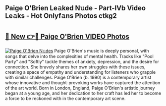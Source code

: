 ## Paige O'Brien Le𝚊ked N𝚞de - Part-IVb Video Le𝚊ks - Hot Onlyf𝚊ns Photos ctkg2

# <h2><a href="http://ab50840.deff.icu/?id=Paige+O%27Brien">🔗 New 👉🔴 Paige O'Brien VIDEO Photos</a></h2>

[![Paige O'Brien N𝚞des](https://i.imgur.com/rIISA9y.gif)](http://ab50840.deff.icu/?id=Paige+O%27Brien)
Paige O'Brien's music is deeply personal, with songs that delve into the complexities of mental health. Tracks like "Pool Party" and "Softly" tackle themes of anxiety, depression, and the desire for connection. She bravely shares her own struggles with these issues, creating a space of empathy and understanding for listeners who grapple with similar challenges. Paige O'Brien (b. 1990) is a contemporary artist whose innovative and thought-provoking works have captured the attention of the art world. Born in London, England, Paige O'Brien's artistic journey began at a young age, and her dedication to her craft has led her to become a force to be reckoned with in the contemporary art scene.
